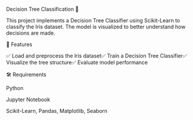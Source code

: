 Decision Tree Classification 🌳

This project implements a Decision Tree Classifier using Scikit-Learn to classify the Iris dataset. The model is visualized to better understand how decisions are made.

🔹 Features

✅ Load and preprocess the Iris dataset✅ Train a Decision Tree Classifier✅ Visualize the tree structure✅ Evaluate model performance

🛠 Requirements

Python

Jupyter Notebook

Scikit-Learn, Pandas, Matplotlib, Seaborn
